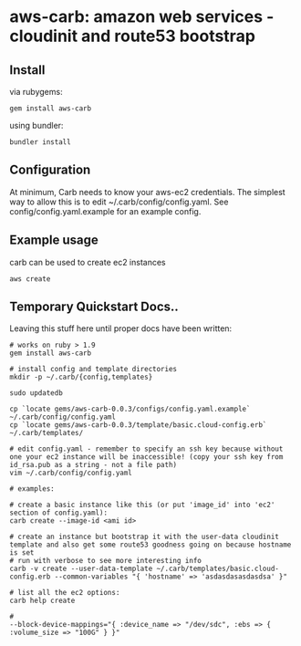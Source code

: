 # aws-carb: amazon web services - cloudinit and route53 bootstrap

## Install

via rubygems:

```
gem install aws-carb
```

using bundler:

```
bundler install
```

## Configuration

At minimum, Carb needs to know your aws-ec2 credentials. The simplest way to allow this is to edit ~/.carb/config/config.yaml. See config/config.yaml.example for an example config.


## Example usage

carb can be used to create ec2 instances

```
aws create
```


## Temporary Quickstart Docs..

Leaving this stuff here until proper docs have been written:

```
# works on ruby > 1.9 
gem install aws-carb

# install config and template directories
mkdir -p ~/.carb/{config,templates}

sudo updatedb

cp `locate gems/aws-carb-0.0.3/configs/config.yaml.example`  ~/.carb/config/config.yaml
cp `locate gems/aws-carb-0.0.3/template/basic.cloud-config.erb` ~/.carb/templates/

# edit config.yaml - remember to specify an ssh key because without one your ec2 instance will be inaccessible! (copy your ssh key from id_rsa.pub as a string - not a file path)
vim ~/.carb/config/config.yaml

# examples:

# create a basic instance like this (or put 'image_id' into 'ec2' section of config.yaml):
carb create --image-id <ami id>

# create an instance but bootstrap it with the user-data cloudinit template and also get some route53 goodness going on because hostname is set
# run with verbose to see more interesting info
carb -v create --user-data-template ~/.carb/templates/basic.cloud-config.erb --common-variables "{ 'hostname' => 'asdasdasasdasdsa' }"

# list all the ec2 options:
carb help create 

# 
--block-device-mappings="{ :device_name => "/dev/sdc", :ebs => { :volume_size => "100G" } }"




```


